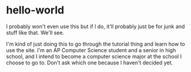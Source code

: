 # hello-world
I probably won't even use this but if I do, it'll probably just be for junk and stuff like that. We'll see.

I'm kind of just doing this to go through the tutorial thing and learn how to use the site. I'm an AP Computer Science student and a senior in high school, and I intend to become a computer science major at the school I choose to go to. Don't ask which one because I haven't decided yet.
